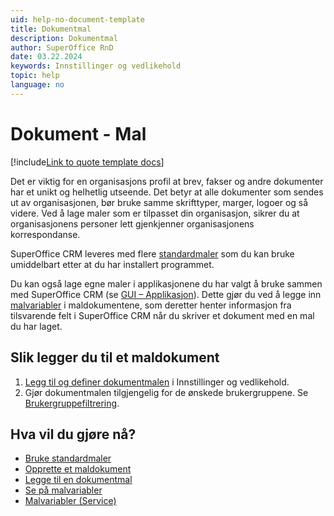 ```yaml
---
uid: help-no-document-template
title: Dokumentmal
description: Dokumentmal
author: SuperOffice RnD
date: 03.22.2024
keywords: Innstillinger og vedlikehold
topic: help
language: no
---
```


# Dokument - Mal

[!include[Link to quote template docs](includes/learn-quote-templates.md)]

Det er viktig for en organisasjons profil at brev, fakser og andre dokumenter har et unikt og helhetlig utseende. Det betyr at alle dokumenter som sendes ut av organisasjonen, bør bruke samme skrifttyper, marger, logoer og så videre. Ved å lage maler som er tilpasset din organisasjon, sikrer du at organisasjonens personer lett gjenkjenner organisasjonens korrespondanse.

SuperOffice CRM leveres med flere [standardmaler][2] som du kan bruke umiddelbart etter at du har installert programmet.

Du kan også lage egne maler i applikasjonene du har valgt å bruke sammen med SuperOffice CRM (se [GUI – Applikasjon][3]). Dette gjør du ved å legge inn [malvariabler][1] i maldokumentene, som deretter henter informasjon fra tilsvarende felt i SuperOffice CRM når du skriver et dokument med en mal du har laget.

## Slik legger du til et maldokument

1. [Legg til og definer dokumentmalen][6] i Innstillinger og vedlikehold.
1. Gjør dokumentmalen tilgjengelig for de ønskede brukergruppene. Se [Brukergruppefiltrering][5].

## Hva vil du gjøre nå?

* [Bruke standardmaler][2]
* [Opprette et maldokument][4]
* [Legge til en dokumentmal][6]
* [Se på malvariabler][1]
* [Malvariabler (Service)][8]

<!-- Referenced links -->
[1]: ../../../document/templates/learn/template-variables.md
[2]: using-standard-templates.md
[3]: application.md
[4]: creating-template-document.md
[5]: organize/user-group-filtering.md
[6]: add-template.md
[8]: ../../../request/reply-templates/learn/template-variables.md

<!-- Referenced images -->
